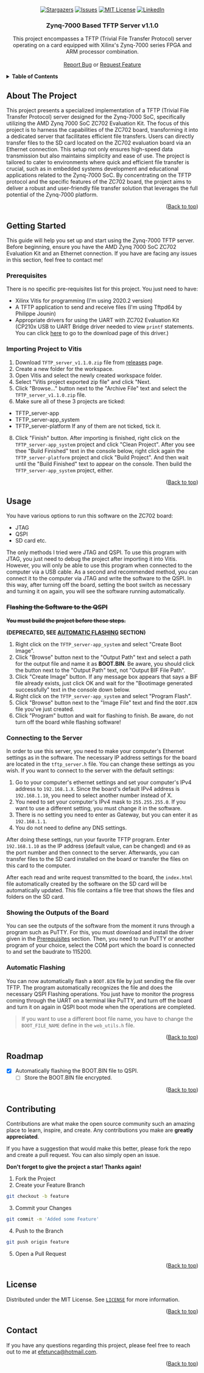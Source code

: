<!-- Improved compatibility of back to top link: See: https://github.com/othneildrew/Best-README-Template/pull/73 -->
<a name="readme-top"></a>
<!--
*** Thanks for checking out the Best-README-Template. If you have a suggestion
*** that would make this better, please fork the repo and create a pull request
*** or simply open an issue with the tag "enhancement".
*** Don't forget to give the project a star!
*** Thanks again! Now go create something AMAZING! :D
-->

<!-- PROJECT HEADER -->
<br />
<div align="center">

<!-- PROJECT SHIELDS -->
<!--
*** I'm using markdown "reference style" links for readability.
*** Reference links are enclosed in brackets [ ] instead of parentheses ( ).
*** See the bottom of this document for the declaration of the reference variables
*** for contributors-url, forks-url, etc. This is an optional, concise syntax you may use.
*** https://www.markdownguide.org/basic-syntax/#reference-style-links
-->
[![Stargazers][stars-shield]][stars-url]
[![Issues][issues-shield]][issues-url]
[![MIT License][license-shield]][license-url]
[![LinkedIn][linkedin-shield]][linkedin-url]

<h3 align="center">Zynq-7000 Based TFTP Server v1.1.0</h3>

  <p align="center">
    This project encompasses a TFTP (Trivial File Transfer Protocol) server operating on a card equipped with Xilinx's Zynq-7000 series FPGA and ARM processor combination.
    <br /> <br />
    <a href="https://github.com/efetunca/Zynq-7000-TFTP-Server/issues">Report Bug</a>
    or
    <a href="https://github.com/efetunca/Zynq-7000-TFTP-Server/issues">Request Feature</a>
  </p>
</div>

<!-- TABLE OF CONTENTS -->
<details>
  <summary><b>Table of Contents</b></summary>
  <ol>
    <li><a href="#about-the-project">About The Project</a></li>
    <li>
      <a href="#getting-started">Getting Started</a>
        <ul>
          <li><a href="#prerequisites">Prerequisites</a></li>
          <li><a href="#importing-project-to-vitis">Importing Project to Vitis</a></li>
      </ul>
    </li>
    <li>
      <a href="#usage">Usage</a>
        <ul>
          <li><a href="#flashing-the-software-to-the-qspi">Flashing the Software to the QSPI (deprecated)</a></li>
          <li><a href="#connecting-to-the-server">Connecting to the Server</a></li>
          <li><a href="#showing-the-outputs-of-the-board">Showing the Outputs of the Board</a></li>
          <li><a href="#automatic-flashing">Automatic Flashing</a></li>
        </ul>
    </li>
    <li><a href="#roadmap">Roadmap</a></li>
    <li><a href="#contributing">Contributing</a></li>
    <li><a href="#license">License</a></li>
    <li><a href="#contact">Contact</a></li>
  </ol>
</details>

<!-- ABOUT THE PROJECT -->
## About The Project
This project presents a specialized implementation of a TFTP (Trivial File Transfer Protocol) server designed for the Zynq-7000 SoC, specifically utilizing the AMD Zynq 7000 SoC ZC702 Evaluation Kit. The focus of this project is to harness the capabilities of the ZC702 board, transforming it into a dedicated server that facilitates efficient file transfers. Users can directly transfer files to the SD card located on the ZC702 evaluation board via an Ethernet connection. This setup not only ensures high-speed data transmission but also maintains simplicity and ease of use. The project is tailored to cater to environments where quick and efficient file transfer is crucial, such as in embedded systems development and educational applications related to the Zynq-7000 SoC. By concentrating on the TFTP protocol and the specific features of the ZC702 board, the project aims to deliver a robust and user-friendly file transfer solution that leverages the full potential of the Zynq-7000 platform.

<p align="right">(<a href="#readme-top">Back to top</a>)</p>

<!-- GETTING STARTED -->
## Getting Started
This guide will help you set up and start using the Zynq-7000 TFTP server. Before beginning, ensure you have the AMD Zynq 7000 SoC ZC702 Evaluation Kit and an Ethernet connection. If you have are facing any issues in this section, feel free to contact me! 

### Prerequisites
There is no specific pre-requisites list for this project. You just need to have:

* Xilinx Vitis for programming (I'm using 2020.2 version)
* A TFTP application to send and receive files (I'm using Tftpd64 by Philippe Jounin)
* Appropriate drivers for using the UART with ZC702 Evaluation Kit (CP210x USB to UART Bridge driver needed to view `printf` statements. You can click <a href="https://www.silabs.com/developers/usb-to-uart-bridge-vcp-drivers?tab=downloads">here</a> to go to the download page of this driver.)

### Importing Project to Vitis

1. Download `TFTP_server_v1.1.0.zip` file from <a href="https://github.com/efetunca/Zynq-7000-TFTP-Server/releases/tag/1.1.0">releases</a> page.
2. Create a new folder for the workspace.
3. Open Vitis and select the newly created workspace folder.
4. Select "Vitis project exported zip file" and click "Next.
6. Click "Browse..." button next to the "Archive File" text and select the `TFTP_server_v1.1.0.zip` file.
7. Make sure all of these 3 projects are ticked:
  * TFTP_server-app
  * TFTP_server-app_system
  * TFTP_server-platform
  If any of them are not ticked, tick it.
8. Click "Finish" button. After importing is finished, right click on the `TFTP_server-app_system` project and click "Clean Project". After you see thee "Build Finished" text in the console below, right click again the `TFTP_server-platform` project and click "Build Project". And then wait until the "Build Finished" text to appear on the console. Then build the `TFTP_server-app_system` project, either.

<p align="right">(<a href="#readme-top">Back to top</a>)</p>

<!-- USAGE EXAMPLES -->
## Usage
You have various options to run this software on the ZC702 board:
* JTAG
* QSPI
* SD card etc.

The only methods I tried were JTAG and QSPI. To use this program with JTAG, you just need to debug the project after importing it into Vitis. However, you will only be able to use this program when connected to the computer via a USB cable. As a second and recommended method, you can connect it to the computer via JTAG and write the software to the QSPI. In this way, after turning off the board, setting the boot switch as necessary and turning it on again, you will see the software running automatically.

### ~~Flashing the Software to the QSPI~~
~~**You must build the project before these steps.**~~

**(DEPRECATED, SEE <a href="#automatic-flashing">AUTOMATIC FLASHING</a> SECTION)**

1. Right click on the `TFTP_server-app_system` and select "Create Boot Image".
2. Click "Browse" button next to the "Output Path" text and select a path for the output file and name it as **BOOT.BIN**. Be aware, you should click the button next to the "Output Path" text, not "Output BIF File Path".
3. Click "Create Image" button. If any message box appears that says a BIF file already exists, just click OK and wait for the "Bootimage generated successfully" text in the console down below. 
4. Right click on the `TFTP_server-app_system` and select "Program Flash".
5. Click "Browse" button next to the "Image File" text and find the `BOOT.BIN` file you've just created.
6. Click "Program" button and wait for flashing to finish. Be aware, do not turn off the board while flashing software!

### Connecting to the Server
In order to use this server, you need to make your computer's Ethernet settings as in the software. The necessary IP address settings for the board are located in the `tftp_server.h` file. You can change these settings as you wish. If you want to connect to the server with the default settings:

1. Go to your computer's ethernet settings and set your computer's IPv4 address to `192.168.1.X`. Since the board's default IPv4 address is `192.168.1.10`, you need to select another number instead of X.
2. You need to set your computer's IPv4 mask to `255.255.255.0`. If you want to use a different setting, you must change it in the software.
3. There is no setting you need to enter as Gateway, but you can enter it as `192.168.1.1`.
4. You do not need to define any DNS settings.

After doing these settings, run your favorite TFTP program. Enter `192.168.1.10` as the IP address (default value, can be changed) and `69` as the port number and then connect to the server. Afterwards, you can transfer files to the SD card installed on the board or transfer the files on this card to the computer.

After each read and write request transmitted to the board, the `index.html` file automatically created by the software on the SD card will be automatically updated. This file contains a file tree that shows the files and folders on the SD card.

### Showing the Outputs of the Board
You can see the outputs of the software from the moment it runs through a program such as PuTTY. For this, you must download and install the driver given in the <a href="#prerequisites">Prerequisites</a> section. Then, you need to run PuTTY or another program of your choice, select the COM port which the board is connected to and set the baudrate to 115200.

### Automatic Flashing
You can now automatically flash a `BOOT.BIN` file by just sending the file over TFTP. The program automatically recognizes the file and does the necessary QSPI Flashing operations. You just have to monitor the progress coming through the UART on a terminal like PuTTY, and turn off the board and turn it on again in QSPI boot mode when the operations are completed.

> If you want to use a different boot file name, you have to change the `BOOT_FILE_NAME` define in the `web_utils.h` file.

<p align="right">(<a href="#readme-top">Back to top</a>)</p>

<!-- ROADMAP -->
## Roadmap

- [x] Automatically flashing the BOOT.BIN file to QSPI.
    - [ ] Store the BOOT.BIN file encrypted.

<p align="right">(<a href="#readme-top">Back to top</a>)</p>

<!-- CONTRIBUTING -->
## Contributing

Contributions are what make the open source community such an amazing place to learn, inspire, and create. Any contributions you make are **greatly appreciated**.

If you have a suggestion that would make this better, please fork the repo and create a pull request. You can also simply open an issue.

**Don't forget to give the project a star! Thanks again!**

1. Fork the Project
2. Create your Feature Branch
```sh
git checkout -b feature
```
3. Commit your Changes
```sh
git commit -m 'Added some Feature'
```
4. Push to the Branch
```sh
git push origin feature
```
5. Open a Pull Request

<p align="right">(<a href="#readme-top">Back to top</a>)</p>

<!-- LICENSE -->
## License
Distributed under the MIT License. See <a href="https://github.com/efetunca/Zynq-7000-TFTP-Server/blob/main/LICENSE">`LICENSE`</a> for more information.

<p align="right">(<a href="#readme-top">Back to top</a>)</p>

<!-- CONTACT -->
## Contact

If you have any questions regarding this project, please feel free to reach out to me at efetunca@hotmail.com.

<p align="right">(<a href="#readme-top">Back to top</a>)</p>

<!-- MARKDOWN LINKS & IMAGES -->
<!-- https://www.markdownguide.org/basic-syntax/#reference-style-links -->
[stars-shield]: https://img.shields.io/github/stars/efetunca/Zynq-7000-TFTP-Server?style=for-the-badge
[stars-url]: https://github.com/efetunca/Zynq-7000-TFTP-Server/stargazers
[issues-shield]: https://img.shields.io/github/issues/efetunca/Zynq-7000-TFTP-Server?style=for-the-badge
[issues-url]: https://github.com/efetunca/Zynq-7000-TFTP-Server/issues
[license-shield]: https://img.shields.io/github/license/efetunca/Zynq-7000-TFTP-Server?style=for-the-badge
[license-url]: https://github.com/efetunca/Zynq-7000-TFTP-Server/blob/main/LICENSE
[linkedin-shield]: https://img.shields.io/badge/-LinkedIn-black.svg?style=for-the-badge&logo=linkedin&colorB=555
[linkedin-url]: https://linkedin.com/in/efetunca
